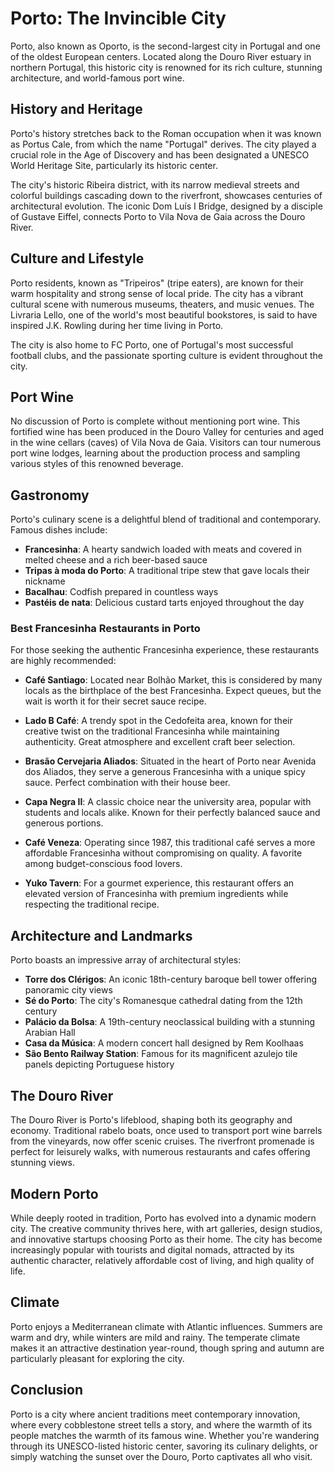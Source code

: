 # Porto: The Invincible City

Porto, also known as Oporto, is the second-largest city in Portugal and one of the oldest European centers. Located along the Douro River estuary in northern Portugal, this historic city is renowned for its rich culture, stunning architecture, and world-famous port wine.

## History and Heritage

Porto's history stretches back to the Roman occupation when it was known as Portus Cale, from which the name "Portugal" derives. The city played a crucial role in the Age of Discovery and has been designated a UNESCO World Heritage Site, particularly its historic center.

The city's historic Ribeira district, with its narrow medieval streets and colorful buildings cascading down to the riverfront, showcases centuries of architectural evolution. The iconic Dom Luís I Bridge, designed by a disciple of Gustave Eiffel, connects Porto to Vila Nova de Gaia across the Douro River.

## Culture and Lifestyle

Porto residents, known as "Tripeiros" (tripe eaters), are known for their warm hospitality and strong sense of local pride. The city has a vibrant cultural scene with numerous museums, theaters, and music venues. The Livraria Lello, one of the world's most beautiful bookstores, is said to have inspired J.K. Rowling during her time living in Porto.

The city is also home to FC Porto, one of Portugal's most successful football clubs, and the passionate sporting culture is evident throughout the city.

## Port Wine

No discussion of Porto is complete without mentioning port wine. This fortified wine has been produced in the Douro Valley for centuries and aged in the wine cellars (caves) of Vila Nova de Gaia. Visitors can tour numerous port wine lodges, learning about the production process and sampling various styles of this renowned beverage.

## Gastronomy

Porto's culinary scene is a delightful blend of traditional and contemporary. Famous dishes include:

- **Francesinha**: A hearty sandwich loaded with meats and covered in melted cheese and a rich beer-based sauce
- **Tripas à moda do Porto**: A traditional tripe stew that gave locals their nickname
- **Bacalhau**: Codfish prepared in countless ways
- **Pastéis de nata**: Delicious custard tarts enjoyed throughout the day

### Best Francesinha Restaurants in Porto

For those seeking the authentic Francesinha experience, these restaurants are highly recommended:

- **Café Santiago**: Located near Bolhão Market, this is considered by many locals as the birthplace of the best Francesinha. Expect queues, but the wait is worth it for their secret sauce recipe.

- **Lado B Café**: A trendy spot in the Cedofeita area, known for their creative twist on the traditional Francesinha while maintaining authenticity. Great atmosphere and excellent craft beer selection.

- **Brasão Cervejaria Aliados**: Situated in the heart of Porto near Avenida dos Aliados, they serve a generous Francesinha with a unique spicy sauce. Perfect combination with their house beer.

- **Capa Negra II**: A classic choice near the university area, popular with students and locals alike. Known for their perfectly balanced sauce and generous portions.

- **Café Veneza**: Operating since 1987, this traditional café serves a more affordable Francesinha without compromising on quality. A favorite among budget-conscious food lovers.

- **Yuko Tavern**: For a gourmet experience, this restaurant offers an elevated version of Francesinha with premium ingredients while respecting the traditional recipe.

## Architecture and Landmarks

Porto boasts an impressive array of architectural styles:

- **Torre dos Clérigos**: An iconic 18th-century baroque bell tower offering panoramic city views
- **Sé do Porto**: The city's Romanesque cathedral dating from the 12th century
- **Palácio da Bolsa**: A 19th-century neoclassical building with a stunning Arabian Hall
- **Casa da Música**: A modern concert hall designed by Rem Koolhaas
- **São Bento Railway Station**: Famous for its magnificent azulejo tile panels depicting Portuguese history

## The Douro River

The Douro River is Porto's lifeblood, shaping both its geography and economy. Traditional rabelo boats, once used to transport port wine barrels from the vineyards, now offer scenic cruises. The riverfront promenade is perfect for leisurely walks, with numerous restaurants and cafes offering stunning views.

## Modern Porto

While deeply rooted in tradition, Porto has evolved into a dynamic modern city. The creative community thrives here, with art galleries, design studios, and innovative startups choosing Porto as their home. The city has become increasingly popular with tourists and digital nomads, attracted by its authentic character, relatively affordable cost of living, and high quality of life.

## Climate

Porto enjoys a Mediterranean climate with Atlantic influences. Summers are warm and dry, while winters are mild and rainy. The temperate climate makes it an attractive destination year-round, though spring and autumn are particularly pleasant for exploring the city.

## Conclusion

Porto is a city where ancient traditions meet contemporary innovation, where every cobblestone street tells a story, and where the warmth of its people matches the warmth of its famous wine. Whether you're wandering through its UNESCO-listed historic center, savoring its culinary delights, or simply watching the sunset over the Douro, Porto captivates all who visit.
